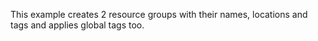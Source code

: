 This example creates 2 resource groups with their names, locations and tags and applies global tags too.